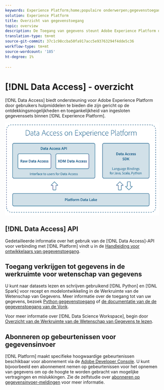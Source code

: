 ```yaml
---
keywords: Experience Platform;home;populaire onderwerpen;gegevenstoegang;python sdk;spark sdk;gegevenstoegang api
solution: Experience Platform
title: Overzicht van gegevenstoegang
topic: overview
description: De Toegang van gegevens steunt Adobe Experience Platform door gebruikershulpmiddelen te verstrekken die op de ontdekkingsbaarheid en de toegankelijkheid van ingebedde Platform datasets worden geconcentreerd.
translation-type: tm+mt
source-git-commit: 37c1c98ccba50fa917acc5e93763294f4dde5c36
workflow-type: tm+mt
source-wordcount: '185'
ht-degree: 1%

---
```



# [!DNL Data Access] - overzicht

[!DNL Data Access] biedt ondersteuning voor Adobe Experience Platform door gebruikers hulpmiddelen te bieden die zijn gericht op de ontdekkingsmogelijkheden en toegankelijkheid van ingesloten gegevenssets binnen  [!DNL Experience Platform].

![Toegang tot gegevens op Experience Platform](images/Data_Access_Experience_Platform.png)

## [!DNL Data Access] API

Gedetailleerde informatie over het gebruik van de [!DNL Data Access]-API voor verbinding met [!DNL Platform] vindt u in de [Handleiding voor ontwikkelaars van gegevenstoegang](api.md).

## Toegang verkrijgen tot gegevens in de werkruimte voor wetenschap van gegevens

U kunt naar datasets lezen en schrijven gebruikend [!DNL Python] en [!DNL Spark] voor recept en modelontwikkeling in de Werkruimte van de Wetenschap van Gegevens. Meer informatie over de toegang tot van uw gegevens, bezoek [Python gegevenstoegang](../data-science-workspace/authoring/python.md) of [de documentatie van de de gegevenstoegang van de Vonk](../data-science-workspace/authoring/spark.md).

Voor meer informatie over [!DNL Data Science Workspace], begin door [Overzicht van de Werkruimte van de Wetenschap van Gegevens te lezen](../data-science-workspace/home.md).

## Abonneren op gebeurtenissen voor gegevensinvoer

[!DNL Platform] maakt specifieke hoogwaardige gebeurtenissen beschikbaar voor abonnement via de  [Adobe Developer Console](https://www.adobe.com/go/devs_console_ui). U kunt bijvoorbeeld een abonnement nemen op gebeurtenissen voor het opnemen van gegevens om op de hoogte te worden gebracht van mogelijke vertragingen en mislukkingen. Zie de zelfstudie over [abonneren op gegevensinvoer-meldingen](../ingestion/quality/subscribe-events.md) voor meer informatie.
